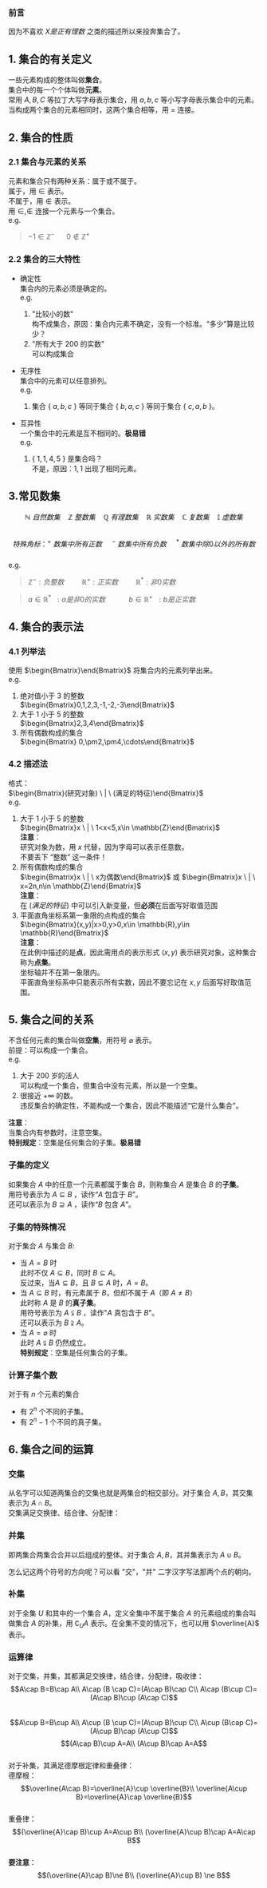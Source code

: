 ### 前言  
因为不喜欢 $X 是正有理数$ 之类的描述所以来投奔集合了。  
## 1. 集合的有关定义  
一些元素构成的整体叫做**集合**。  
集合中的每一个个体叫做**元素**。  
常用 $A,B,C$ 等拉丁大写字母表示集合，用 $a,b,c$ 等小写字母表示集合中的元素。  
当构成两个集合的元素相同时，这两个集合相等，用 $=$ 连接。  
## 2. 集合的性质  
### 2.1 集合与元素的关系  
元素和集合只有两种关系：属于或不属于。  
属于，用 $\in$ 表示。  
不属于，用 $\notin$ 表示。  
用 $\in , \notin$ 连接一个元素与一个集合。  
e.g.   
>$-1 \in \mathbb{Z}^-\ \ \ \ \ \ 0 \notin \mathbb{Z}^+$  

### 2.2 集合的三大特性    
- 确定性  
  集合内的元素必须是确定的。  
  e.g. 
  1. "比较小的数"    
  构不成集合，原因：集合内元素不确定，没有一个标准。“多少”算是比较少？    
  2. "所有大于 $200$ 的实数"    
  可以构成集合  
  
- 无序性   
  集合中的元素可以任意排列。  
  e.g.   
  1. 集合 { $a,b,c$ } 等同于集合 { $b,a,c$ } 等同于集合 { $c,a,b$ }。  
  
- 互异性  
  一个集合中的元素是互不相同的。**极易错**  
  e.g.  
  1. { $1,1,4,5$ } 是集合吗？  
  不是，原因：$1,1$ 出现了相同元素。  
  
## 3.常见数集  
$$\mathbb{N}\ 自然数集\ \ \ \ \mathbb{Z}\ 整数集 \ \ \ \ \mathbb{Q}\ 有理数集 \ \ \ \ \mathbb{R}\ 实数集\ \ \ \ \mathbb{C}\ 复数集\ \ \ \ \mathbb{I}\ 虚数集 $$  
$$特殊角标：^+ \ 数集中所有正数 \ \ \ \ \ ^- \ 数集中所有负数 \ \ \ \ \ ^* \ 数集中除0以外的所有数$$  
e.g.  
>$\mathbb{Z}^-:负整数\ \ \ \ \ \ \ \ \ \mathbb{R}^+:正实数\ \ \ \ \ \ \ \ \ \mathbb{R}^*:非0实数$  

>$a\in \mathbb{R}^*\ \ :a是非0的实数\ \ \ \ \ \ \ \ \ \ \ \ b\in \mathbb{R}^+\ \ :b是正实数$  


## 4. 集合的表示法  
### 4.1 列举法  
使用 $\begin{Bmatrix}\end{Bmatrix}$ 将集合内的元素列举出来。  
e.g.  
1. 绝对值小于 $3$ 的整数  
$\begin{Bmatrix}0,1,2,3,-1,-2,-3\end{Bmatrix}$  
2. 大于 $1$ 小于 $5$ 的整数  
$\begin{Bmatrix}2,3,4\end{Bmatrix}$  
3. 所有偶数构成的集合  
$\begin{Bmatrix} 0,\pm2,\pm4,\cdots\end{Bmatrix}$

### 4.2 描述法  
格式：  
$\begin{Bmatrix}(研究对象) \ | \ (满足的特征)\end{Bmatrix}$  
e.g.  
1. 大于 $1$ 小于 $5$ 的整数  
$\begin{Bmatrix}x \ | \ 1<x<5,x\in \mathbb{Z}\end{Bmatrix}$  
**注意**：  
研究对象为数，用 $x$ 代替，因为字母可以表示任意数。  
不要丢下 “整数” 这一条件！  
2. 所有偶数构成的集合  
    $\begin{Bmatrix}x \ | \ x为偶数\end{Bmatrix}$ 或 
    $\begin{Bmatrix}x \ | \ x=2n,n\in \mathbb{Z}\end{Bmatrix}$  
    **注意**：  
    在 $(满足的特征)$ 中可以引入新变量，但**必须**在后面写好取值范围
3. 平面直角坐标系第一象限的点构成的集合  
   $\begin{Bmatrix}(x,y)|x>0,y>0,x\in \mathbb{R},y\in \mathbb{R}\end{Bmatrix}$  
   **注意**：  
   在此例中描述的是**点**，因此需用点的表示形式 $(x,y)$ 表示研究对象，这种集合称为**点集**。  
   坐标轴并不在第一象限内。  
   平面直角坐标系中只能表示所有实数，因此不要忘记在 $x,y$ 后面写好取值范围。  
  
## 5. 集合之间的关系   
不含任何元素的集合叫做**空集**，用符号 $\varnothing$ 表示。  
前提：可以构成一个集合。  
e.g.  
1. 大于 $200$ 岁的活人  
   可以构成一个集合，但集合中没有元素，所以是一个空集。  
2. 很接近 $+\infty$ 的数。  
   违反集合的确定性，不能构成一个集合，因此不能描述“它是什么集合”。  

**注意**：  
当集合内有参数时，注意空集。  
**特别规定**：空集是任何集合的子集。**极易错**  
### 子集的定义  
如果集合 $A$ 中的任意一个元素都属于集合 $B$，则称集合 $A$ 是集合 $B$ 的**子集**。  
用符号表示为 $A \subseteq B$ ，读作“$A$ 包含于 $B$”。   
还可以表示为 $B \supseteq A$ ，读作“$B$ 包含 $A$”。  
### 子集的特殊情况  
对于集合 $A$ 与集合 $B$:
- 当 $A=B$ 时  
  此时不仅 $A \subseteq B$，同时 $B \subseteq A$。  
  反过来，当$A \subseteq B$，且 $B \subseteq A$ 时，$A=B$。  
- 当 $A \subseteq B$ 时，有元素属于 $B$，但却不属于 $A$（即 $A \ne B$）  
  此时称 $A$ 是 $B$ 的**真子集**。   
  用符号表示为 $A \subsetneqq B$ ，读作"$A$ 真包含于 $B$"。  
  还可以表示为 $B \supsetneqq A$。  
- 当 $A=\varnothing$ 时  
  此时 $A\subsetneqq B$ 仍然成立。  
  **特别规定**：空集是任何集合的子集。  

### 计算子集个数  
对于有 $n$ 个元素的集合  
- 有 $2^n$ 个不同的子集。  
- 有 $2^n-1$ 个不同的真子集。 


## 6. 集合之间的运算  
### 交集  
从名字可以知道两集合的交集也就是两集合的相交部分。对于集合 $A,B$，其交集表示为 $A\cap B$。  
交集满足交换律、结合律、分配律：  
### 并集  
即两集合两集合合并以后组成的整体。对于集合 $A,B$，其并集表示为 $A\cup B$。    

怎么记这两个符号的方向呢？可以看 "交"，"并" 二字汉字写法那两个点的朝向。
### 补集  
对于全集 $U$ 和其中的一个集合 $A$，定义全集中不属于集合 $A$ 的元素组成的集合叫做集合 $A$ 的补集，用 $\complement_U A$ 表示。在全集不变的情况下，也可以用 $\overline{A}$ 表示。  
### 运算律  
对于交集，并集，其都满足交换律，结合律，分配律，吸收律：  
$$A\cap B=B\cap A\\
A\cap (B \cap C)=(A\cap B)\cap C\\
A\cap (B\cup C)=(A\cap B)\cup (A\cap C)$$   
$$A\cup B=B\cup A\\
A\cup (B \cup C)=(A\cup B)\cup C\\
A\cup (B\cap C)=(A\cup B)\cap (A\cup C)$$ 
$$(A\cap B)\cup A=A\\
(A\cup B)\cap A=A$$  
对于补集，其满足德摩根定律和重叠律：  
德摩根：
$$\overline{A\cap B}=\overline{A}\cup \overline{B}\\
\overline{A\cup B}=\overline{A}\cap \overline{B}$$  
重叠律：  
$$(\overline{A}\cap B)\cup A=A\cup B\\
(\overline{A}\cup B)\cap A=A\cap B$$  
**要注意**：  
$$(\overline{A}\cap B)\ne B\\
(\overline{A}\cup B) \ne B$$

